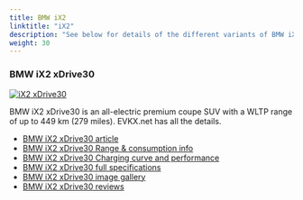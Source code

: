 ```yaml
---
title: BMW iX2
linktitle: "iX2"
description: "See below for details of the different variants of BMW iX2"
weight: 30
---
```

### BMW iX2 xDrive30

<a href="ix2_xdrive30/"><img src="https://media.evkx.net/multimedia/models/bmw/ix2/ix2_xdrive30/main_1_st.jpg" class="img-fluid" alt="iX2 xDrive30" ></a>

BMW iX2 xDrive30 is an all-electric premium coupe SUV with a WLTP range of up to 449 km (279 miles). EVKX.net has all the details. 

- [BMW iX2 xDrive30 article](ix2_xdrive30/)
- [BMW iX2 xDrive30 Range & consumption info](ix2_xdrive30/rangeandconsumption)
- [BMW iX2 xDrive30 Charging curve and performance](ix2_xdrive30/chargingcurve)
- [BMW iX2 xDrive30 full specifications](ix2_xdrive30/specifications)
- [BMW iX2 xDrive30 image gallery](ix2_xdrive30/gallery)
- [BMW iX2 xDrive30 reviews](ix2_xdrive30/reviews)

